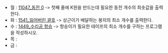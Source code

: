 - 월 : [11047_동전 0](https://www.acmicpc.net/problem/11047) -> 첫째 줄에 K원을 만드는데 필요한 동전 개수의 최솟값을 출력한다.
- 화 : [1541_잃어버린 괄호](https://www.acmicpc.net/problem/1541) -> 상근이가 배달하는 봉지의 최소 개수를 출력한다.
- 수 : [1449_수리공 항승](https://www.acmicpc.net/problem/1449) -> 항승이가 필요한 테이프의 최소 개수를 구하는 프로그램을 작성하시오.
- 목 :
- 금 :
